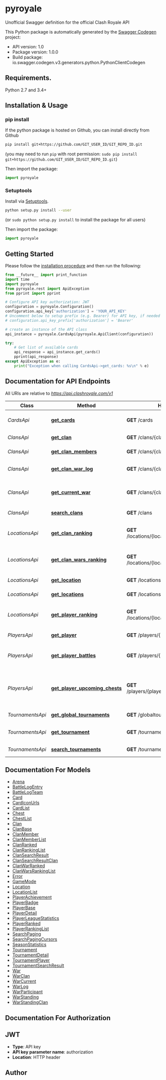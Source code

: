# pyroyale
Unofficial Swagger definition for the official Clash Royale API

This Python package is automatically generated by the [Swagger Codegen](https://github.com/swagger-api/swagger-codegen) project:

- API version: 1.0
- Package version: 1.0.0
- Build package: io.swagger.codegen.v3.generators.python.PythonClientCodegen

## Requirements.

Python 2.7 and 3.4+

## Installation & Usage
### pip install

If the python package is hosted on Github, you can install directly from Github

```sh
pip install git+https://github.com/GIT_USER_ID/GIT_REPO_ID.git
```
(you may need to run `pip` with root permission: `sudo pip install git+https://github.com/GIT_USER_ID/GIT_REPO_ID.git`)

Then import the package:
```python
import pyroyale 
```

### Setuptools

Install via [Setuptools](http://pypi.python.org/pypi/setuptools).

```sh
python setup.py install --user
```
(or `sudo python setup.py install` to install the package for all users)

Then import the package:
```python
import pyroyale
```

## Getting Started

Please follow the [installation procedure](#installation--usage) and then run the following:

```python
from __future__ import print_function
import time
import pyroyale
from pyroyale.rest import ApiException
from pprint import pprint

# Configure API key authorization: JWT
configuration = pyroyale.Configuration()
configuration.api_key['authorization'] = 'YOUR_API_KEY'
# Uncomment below to setup prefix (e.g. Bearer) for API key, if needed
# configuration.api_key_prefix['authorization'] = 'Bearer'

# create an instance of the API class
api_instance = pyroyale.CardsApi(pyroyale.ApiClient(configuration))

try:
    # Get list of available cards
    api_response = api_instance.get_cards()
    pprint(api_response)
except ApiException as e:
    print("Exception when calling CardsApi->get_cards: %s\n" % e)
```

## Documentation for API Endpoints

All URIs are relative to *https://api.clashroyale.com/v1*

Class | Method | HTTP request | Description
------------ | ------------- | ------------- | -------------
*CardsApi* | [**get_cards**](docs/CardsApi.md#get_cards) | **GET** /cards | Get list of available cards
*ClansApi* | [**get_clan**](docs/ClansApi.md#get_clan) | **GET** /clans/{clanTag} | Get clan information
*ClansApi* | [**get_clan_members**](docs/ClansApi.md#get_clan_members) | **GET** /clans/{clanTag}/members | List clan members
*ClansApi* | [**get_clan_war_log**](docs/ClansApi.md#get_clan_war_log) | **GET** /clans/{clanTag}/warlog | Retrieve clan&#x27;s clan war log
*ClansApi* | [**get_current_war**](docs/ClansApi.md#get_current_war) | **GET** /clans/{clanTag}/currentwar | Information about clan&#x27;s current clan war
*ClansApi* | [**search_clans**](docs/ClansApi.md#search_clans) | **GET** /clans | Search clans
*LocationsApi* | [**get_clan_ranking**](docs/LocationsApi.md#get_clan_ranking) | **GET** /locations/{locationId}/rankings/clans | Get clan rankings for a specific location
*LocationsApi* | [**get_clan_wars_ranking**](docs/LocationsApi.md#get_clan_wars_ranking) | **GET** /locations/{locationId}/rankings/clanwars | Get clan war rankings for a specific location
*LocationsApi* | [**get_location**](docs/LocationsApi.md#get_location) | **GET** /locations/{locationId} | Get location information
*LocationsApi* | [**get_locations**](docs/LocationsApi.md#get_locations) | **GET** /locations | List locations
*LocationsApi* | [**get_player_ranking**](docs/LocationsApi.md#get_player_ranking) | **GET** /locations/{locationId}/rankings/players | Get player rankings for a specific location
*PlayersApi* | [**get_player**](docs/PlayersApi.md#get_player) | **GET** /players/{playerTag} | Get player information
*PlayersApi* | [**get_player_battles**](docs/PlayersApi.md#get_player_battles) | **GET** /players/{playerTag}/battlelog | Get log of recent battles for a player
*PlayersApi* | [**get_player_upcoming_chests**](docs/PlayersApi.md#get_player_upcoming_chests) | **GET** /players/{playerTag}/upcomingchests | Get information about player&#x27;s upcoming chests
*TournamentsApi* | [**get_global_tournaments**](docs/TournamentsApi.md#get_global_tournaments) | **GET** /globaltournaments | List global tournaments
*TournamentsApi* | [**get_tournament**](docs/TournamentsApi.md#get_tournament) | **GET** /tournaments/{tournamentTag} | Get tournament information
*TournamentsApi* | [**search_tournaments**](docs/TournamentsApi.md#search_tournaments) | **GET** /tournaments | Search tournaments

## Documentation For Models

 - [Arena](docs/Arena.md)
 - [BattleLogEntry](docs/BattleLogEntry.md)
 - [BattleLogTeam](docs/BattleLogTeam.md)
 - [Card](docs/Card.md)
 - [CardIconUrls](docs/CardIconUrls.md)
 - [CardList](docs/CardList.md)
 - [Chest](docs/Chest.md)
 - [ChestList](docs/ChestList.md)
 - [Clan](docs/Clan.md)
 - [ClanBase](docs/ClanBase.md)
 - [ClanMember](docs/ClanMember.md)
 - [ClanMemberList](docs/ClanMemberList.md)
 - [ClanRanked](docs/ClanRanked.md)
 - [ClanRankingList](docs/ClanRankingList.md)
 - [ClanSearchResult](docs/ClanSearchResult.md)
 - [ClanSearchResultClan](docs/ClanSearchResultClan.md)
 - [ClanWarRanked](docs/ClanWarRanked.md)
 - [ClanWarsRankingList](docs/ClanWarsRankingList.md)
 - [Error](docs/Error.md)
 - [GameMode](docs/GameMode.md)
 - [Location](docs/Location.md)
 - [LocationList](docs/LocationList.md)
 - [PlayerAchievement](docs/PlayerAchievement.md)
 - [PlayerBadge](docs/PlayerBadge.md)
 - [PlayerBase](docs/PlayerBase.md)
 - [PlayerDetail](docs/PlayerDetail.md)
 - [PlayerLeagueStatistics](docs/PlayerLeagueStatistics.md)
 - [PlayerRanked](docs/PlayerRanked.md)
 - [PlayerRankingList](docs/PlayerRankingList.md)
 - [SearchPaging](docs/SearchPaging.md)
 - [SearchPagingCursors](docs/SearchPagingCursors.md)
 - [SeasonStatistics](docs/SeasonStatistics.md)
 - [Tournament](docs/Tournament.md)
 - [TournamentDetail](docs/TournamentDetail.md)
 - [TournamentPlayer](docs/TournamentPlayer.md)
 - [TournamentSearchResult](docs/TournamentSearchResult.md)
 - [War](docs/War.md)
 - [WarClan](docs/WarClan.md)
 - [WarCurrent](docs/WarCurrent.md)
 - [WarLog](docs/WarLog.md)
 - [WarParticipant](docs/WarParticipant.md)
 - [WarStanding](docs/WarStanding.md)
 - [WarStandingClan](docs/WarStandingClan.md)

## Documentation For Authorization


## JWT

- **Type**: API key
- **API key parameter name**: authorization
- **Location**: HTTP header


## Author


